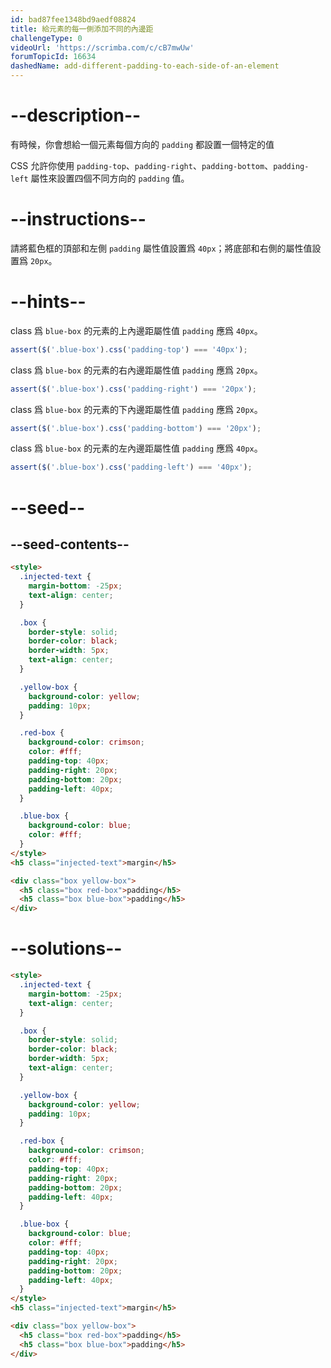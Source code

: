 ```yaml
---
id: bad87fee1348bd9aedf08824
title: 給元素的每一側添加不同的內邊距
challengeType: 0
videoUrl: 'https://scrimba.com/c/cB7mwUw'
forumTopicId: 16634
dashedName: add-different-padding-to-each-side-of-an-element
---
```


# --description--

有時候，你會想給一個元素每個方向的 `padding` 都設置一個特定的值

CSS 允許你使用 `padding-top`、`padding-right`、`padding-bottom`、`padding-left` 屬性來設置四個不同方向的 `padding` 值。

# --instructions--

請將藍色框的頂部和左側 `padding` 屬性值設置爲 `40px`；將底部和右側的屬性值設置爲 `20px`。

# --hints--

class 爲 `blue-box` 的元素的上內邊距屬性值 `padding` 應爲 `40px`。

```js
assert($('.blue-box').css('padding-top') === '40px');
```

class 爲 `blue-box` 的元素的右內邊距屬性值 `padding` 應爲 `20px`。

```js
assert($('.blue-box').css('padding-right') === '20px');
```

class 爲 `blue-box` 的元素的下內邊距屬性值 `padding` 應爲 `20px`。

```js
assert($('.blue-box').css('padding-bottom') === '20px');
```

class 爲 `blue-box` 的元素的左內邊距屬性值 `padding` 應爲 `40px`。

```js
assert($('.blue-box').css('padding-left') === '40px');
```

# --seed--

## --seed-contents--

```html
<style>
  .injected-text {
    margin-bottom: -25px;
    text-align: center;
  }

  .box {
    border-style: solid;
    border-color: black;
    border-width: 5px;
    text-align: center;
  }

  .yellow-box {
    background-color: yellow;
    padding: 10px;
  }

  .red-box {
    background-color: crimson;
    color: #fff;
    padding-top: 40px;
    padding-right: 20px;
    padding-bottom: 20px;
    padding-left: 40px;
  }

  .blue-box {
    background-color: blue;
    color: #fff;
  }
</style>
<h5 class="injected-text">margin</h5>

<div class="box yellow-box">
  <h5 class="box red-box">padding</h5>
  <h5 class="box blue-box">padding</h5>
</div>
```

# --solutions--

```html
<style>
  .injected-text {
    margin-bottom: -25px;
    text-align: center;
  }

  .box {
    border-style: solid;
    border-color: black;
    border-width: 5px;
    text-align: center;
  }

  .yellow-box {
    background-color: yellow;
    padding: 10px;
  }

  .red-box {
    background-color: crimson;
    color: #fff;
    padding-top: 40px;
    padding-right: 20px;
    padding-bottom: 20px;
    padding-left: 40px;
  }

  .blue-box {
    background-color: blue;
    color: #fff;
    padding-top: 40px;
    padding-right: 20px;
    padding-bottom: 20px;
    padding-left: 40px;
  }
</style>
<h5 class="injected-text">margin</h5>

<div class="box yellow-box">
  <h5 class="box red-box">padding</h5>
  <h5 class="box blue-box">padding</h5>
</div>
```

